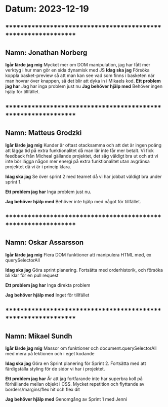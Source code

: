 # Datum: 2023-12-19

## ************************************************************* ##
## Namn: Jonathan Norberg
**Igår lärde jag mig** 
Mycket mer om DOM manipulation, jag har fått mer verktyg i hur man gör en sida dynamisk med JS
**Idag ska jag** 
Försöka koppla basket-preview så att man kan see vad som finns i basketen när man hovrar över knappen, så det blir att dyka in i Mikaels kod.
**Ett problem jag har** 
Jag har inga problem just nu
**Jag behöver hjälp med** 
Behöver ingen hjälp för tillfället.
    

## ************************************************************* ##
## Namn: Matteus Grodzki
**Igår lärde jag mig**
Kunder är oftast otacksamma och att det är ingen poäng att lägga tid på extra funktionalitet då man lär inte får mer betalt. Vi fick feedback från Micheal gällande projektet, det såg väldigt bra ut och att vi inte bör lägga någon mer energi på extra funktionalitet utan avgränsa projektet då vi är i princip klara.

**Idag ska jag**
Se över sprint 2 med teamet då vi har jobbat väldigt bra under sprint 1.

**Ett problem jag har**
Inga problem just nu.

**Jag behöver hjälp med**
Behöver inte hjälp med något för tillfället.

## ************************************************************* ##
## Namn: Oskar Assarsson
**Igår lärde jag mig**
Flera DOM funktioner att manipulera HTML med, ex querySelectorAll

**Idag ska jag**
Göra sprint planering. Fortsätta med orderhistorik, och försöka bli klar för en pull request

**Ett problem jag har**
Inga direkta problem

**Jag behöver hjälp med** 
Inget för tillfället

## ************************************************************* ##
## Namn: Mikael Sundh
**Igår lärde jag mig** 
Massor om funktioner och document.querySelectorAll med mera på lektionen och i eget kodande

**Idag ska jag** 
Göra en Sprint planering för Sprint 2. Fortsätta med att färdigställa styling för de sidor vi har i projektet.

**Ett problem jag har** 
Är att jag fortfarande inte har superbra koll på förhållande mellan objekt i CSS.
Mycket repetition och flyttande av borders/margins/flex hit och flex dit

**Jag behöver hjälp med** 
Genomgång av Sprint 1 med Jenni